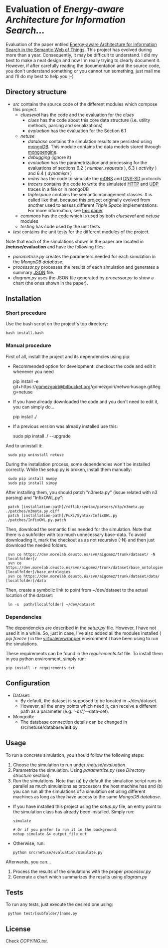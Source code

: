 Evaluation of _Energy-aware Architecture for Information Search..._
===================================================================

Evaluation of the paper entiled [Energy-aware Architecture for Information Search in the Semantic Web of Things](http://gomezgoiri.net/publications/gomezgoiri-energy.html).
This project has evolved during more than a year.
Consequently, it may be difficult to understand.
I did my best to make a neat design and now I'm really trying to clearly document it.
However, if after carefully reading the documentation and the source code, you don't understand something or you cannot run something, just mail me and I'll do my best to help you ;-)


Directory structure
-------------------

 * _src_ contains the source code of the different modules which compose this project.
   + _clueseval_ has the code and the evaluation for the _clues_
     - _clues_ has the code about this core data structure (i.e. utility methods, parsing and serializations)
     - _evaluation_ has the evaluation for the Section 6.1
   + _netuse_
     - _database_ contains the simulation results are persisted using [mongoDB](http://www.mongodb.org/). This module contains the data models stored through [mongoengine](http://mongoengine.org/).
     - _debugging_ (ignore it)
     - _evaluation_ has the parametrization and processing for the evaluations of sections 6.2 ( _number&#95;requests_ ), 6.3 ( _activity_ ) and 6.4 ( _dynamism_ )
     - _mdns_ has the code to simulate the [mDNS](http://tools.ietf.org/html/rfc6762) and [DNS-SD](http://www.ietf.org/rfc/rfc6763.txt) protocols
     - _tracers_ contains the code to write the simulated [HTTP](http://www.ietf.org/rfc/rfc2616.txt) and [UDP](http://www.ietf.org/rfc/rfc768.txt) traces in a file or in mongoDB
     - _triplespace_ contains the semantic management classes. It is called like that, because this project originally evolved from another used to assess different _Triple Space_ implementations. For more information, see [this paper](http://gomezgoiri.net/publications/gomezgoiri-assesing.html).
   + _commons_ has the code which is used by both _clueseval_ and _netuse_ modules
   + _testing_ has code used by the unit tests
 * _test_ contains the unit tests for the different modules of the project.


Note that each of the simulations shown in the paper are located in __/netuse/evaluation__ and have the following files:

  * _parametrize.py_ creates the parameters needed for each simulation in the _MongoDB database_.
  * _processor.py_ processes the results of each simulation and generates a summary [JSON](http://json.org/) file.
  * _diagram.py_ uses the JSON file generated by _processor.py_ to show a chart (the ones shown in the paper).


Installation
------------


### Short procedure

Use the bash script on the project's top directory:

    bash install.bash

### Manual procedure

First of all, install the project and its dependencies using pip:

 * Recommended option for development: checkout the code and edit it whenever you need
 
     pip install -e git+https://gomezgoiri@bitbucket.org/gomezgoiri/networkusage.git#egg=netuse
     
 * If you have already downloaded the code and you don't need to edit it, you can simply do...
 
     pip install ./
     
 * If a previous version was already installed use this:
 
     sudo pip install ./ --upgrade
     
And to uninstall it:

     sudo pip uninstall netuse


During the installation process, some dependencies won't be installed correctly.
While the setup.py is broken, install them manually:

     sudo pip install numpy
     sudo pip install simpy

After installing them, you should patch "n3meta.py" (issue related with n3 parsing) and "InfixOWL.py":

     patch [installation-path]/rdflib/syntax/parsers/n3p/n3meta.py ./patches/n3meta.py.diff
     patch [installation-path]/FuXi/Syntax/InfixOWL.py ./patches/InfixOWL.py.patch

Then, download the semantic files needed for the simulation.
Note that there is a subfolder with too much unnecessary base-data.
To avoid downloading it, mark the checkout as as not recursive (-N) and then just download the needed folders.

     svn co https://dev.morelab.deusto.es/svn/aigomez/trunk/dataset/ -N [localfolder]/
     svn co https://dev.morelab.deusto.es/svn/aigomez/trunk/dataset/base_ontologies/ [localfolder]/base_ontologies
     svn co https://dev.morelab.deusto.es/svn/aigomez/trunk/dataset/data/ [localfolder]/data

Then, create a symbolic link to point from ~/dev/dataset to the actual location of the dataset:

     ln -s  path/[localfolder] ~/dev/dataset


### Dependencies

The dependencies are described in the _setup.py_ file.
However, I have not used it in a while.
So, just in case, I've also added all the modules installed ( _pip freeze_ ) in the [virtualenvwrapper](https://bitbucket.org/dhellmann/virtualenvwrapper) environment I have been using to run the simulations.

These requirements can be found in the _requirements.txt_ file. 
To install them in you python environment, simply run:

    pip install -r requirements.txt


Configuration
-------------

 * Dataset:
   - By default, the dataset is supposed to be located in ~/dev/dataset.
   - However, all the entry points which need it, can receive a different path as a parameter (e.g. '-ds','--data-set).
 * Mongodb:
   - The database connection details can be changed in src/netuse/database/__init__.py


Usage
-----

To run a concrete simulation, you should follow the following steps:

 1. Choose the simulation to run under _/netuse/evaluation_.
 1. Parametrize the simulation. Using _parametrize.py_ (see _Directory structure_ section).
 1. Run the simulations. Note that (a) by default the simulation script runs in parallel as much simulations as processors the host machine has and (b) you can run all the simulations of a simulation set using different machines as long as they have access to the same _MongoDB database_.
 
  * If you have installed this project using the _setup.py_ file, an entry point to the simulation class has already been installed. Simply run:

        simulate
    
        # Or if you prefer to run it in the background:
        nohup simulate &> output_file.out
    
  * Otherwise, run:
  
        python src/netuse/evaluation/simulate.py


Afterwards, you can...

 1. Process the results of the simulations with the proper _processor.py_
 1. Generate a chart which summarizes the results using _diagram.py_


Tests
-----

To run any tests, just execute the desired one using:

     python test/[subfolder/]name.py


License
-------

Check _COPYING.txt_.
